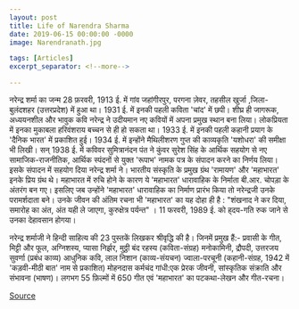 ```yaml
---
layout: post
title: Life of Narendra Sharma
date: 2019-06-15 00:00:00 -0000
image: Narendranath.jpg

tags: [Articles]
excerpt_separator: <!--more-->

---
```

नरेन्द्र शर्मा का जन्म 28 फ़रवरी, 1913 ई. में गांव जहांगीरपुर, परगना ज़ेवर, तहसील खुर्जा ,जिला- बुलंदशहर (उत्तरप्रदेश) में हुआ था। 1931 ई. में इनकी पहली कविता 'चांद' में छपी। शीघ्र ही जागरूक, <!--more--> अध्ययनशील और भावुक कवि नरेन्द्र ने उदीयमान नए कवियों में अपना प्रमुख स्थान बना लिया। लोकप्रियता में इनका मुकाबला हरिवंशराय बच्चन से ही हो सकता था। 1933 ई. में इनकी पहली कहानी प्रयाग के 'दैनिक भारत' में प्रकाशित हुई। 1934 ई. में इन्होंने मैथिलीशरण गुप्त की काव्यकृति 'यशोधरा' की समीक्षा भी लिखी। सन्‌ 1938 ई. में कविवर सुमित्रानंदन पंत ने कुंवर सुरेश सिंह के आर्थिक सहयोग से नए सामाजिक-राजनीतिक, आर्थिक स्पंदनों से युक्त 'रूपाभ' नामक पत्र के संपादन करने का निर्णय लिया। इसके संपादन में सहयोग दिया नरेन्द्र शर्मा ने। भारतीय संस्कृति के प्रमुख ग्रंथ 'रामायण' और 'महाभारत' इनके प्रिय ग्रंथ थे। महाभारत में रुचि होने के कारण ये 'महाभारत' धारावाहिक के निर्माता बी.आर. चोपड़ा के अंतरंग बन गए। इसलिए जब उन्होंने 'महाभारत' धारावाहिक का निर्माण प्रारंभ किया तो नरेन्द्रजी उनके परामर्शदाता बने। उनके जीवन की अंतिम रचना भी 'महाभारत' का यह दोहा ही है : "शंखनाद ने कर दिया, समारोह का अंत, अंत यही ले जाएगा, कुरुक्षेत्र पर्यन्त" । 11 फरवरी, 1989 ई. को ह्‌दय-गति रुक जाने से उनका देहावसान होगया। 


नरेन्द्र शर्माजी ने हिन्दी साहित्य की 23 पुस्तकें लिखकर श्रीवृद्धि की है। जिनमें प्रमुख हैं:- प्रवासी के गीत, मिट्टी और फूल, अग्निशस्य, प्यासा निर्झर, मुठ्ठी बंद रहस्य (कविता-संग्रह) मनोकामिनी, द्रौपदी, उत्तरजय सुवर्णा (प्रबंध काव्य) आधुनिक कवि, लाल निशान (काव्य-संयचन) ज्वाला-परचूनी (कहानी-संग्रह, 1942 में 'कड़वी-मीठी बात' नाम से प्रकाशित) मोहनदास कर्मचंद गांधी:एक प्रेरक जीवनी, सांस्कृतिक संक्राति और संभावना (भाषण)। लगभग 55 फ़िल्मों में 650 गीत एवं 'महाभारत' का पटकथा-लेखन और गीत-रचना।




[Source][Source]

[Source]: http://www.apnimaati.com/2013/10/blog-post_5897.html




